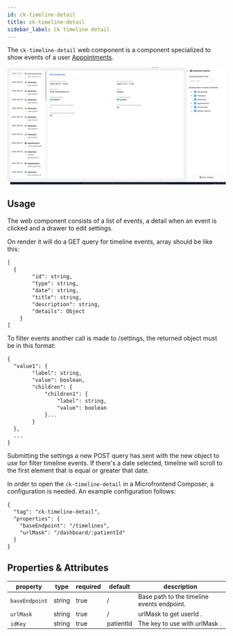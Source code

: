 ```yaml
---
id: ck-timeline-detail
title: ck-timeline-detail
sidebar_label: Ck timeline detail
---
```


<!--
WARNING: this file was automatically generated by Mia-Platform Doc Aggregator.
DO NOT MODIFY IT BY HAND.
Instead, modify the source file and run the aggregator to regenerate this file.
-->

The `ck-timeline-detail` web component is a component specialized to show events of a user [Appointments](../../therapy-and-monitoring-manager/overview).

![ck-timeline-detail](../img/ck-timeline-detail.png)
## Usage

The web component consists of a list of events, a detail when an event is clicked and a drawer to edit settings.

On render it will do a GET query for timeline events, array should be like this:

```
[
  {
        "id": string,
        "type": string,
        "date": string,
        "title": string,
        "description": string,
        "details": Object
    }
]
```

To filter events another call is made to /settings, the returned object must be in this format: 

```
{
  "value1": {
        "label": string,
        "value": boolean,
        "children": {
            "children1": {
                "label": string,
                "value": boolean
            }...
        }
  },
  ...
}
```

Submitting the settings a new POST query has sent with the new object to use for filter timeline events. 
If there's a date selected, timeline will scroll to the first element that is equal or greater that date.

In order to open the `ck-timeline-detail` in a Microfrontend Composer, a configuration is needed. An example configuration follows: 

```
{
  "tag": "ck-timeline-detail",
  "properties": {
    "baseEndpoint": "/timelines",
    "urlMask": "/dashboard/:patientId"
  }
}
```

## Properties & Attributes

| property | type | required | default | description |
|----------|------|----------|---------|-------------|
|`baseEndpoint`| string | true | / | Base path to the timeline events endpoint. |
|`urlMask`| string | true | / | urlMask to get userId . |
|`idKey`| string | true | patientId |  The key to use with urlMask . |
